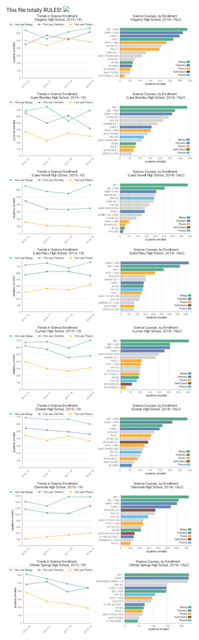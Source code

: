 This file totally RULES!
![](CROOMS_ACA.png)
![](../School_plots/SEMINOLE/HAGERTY.png)
![](../School_plots/SEMINOLE/LAKE_BRANT.png)
![](../School_plots/SEMINOLE/LAKE_HOWEL.png)
![](../School_plots/SEMINOLE/LAKE_MARY.png)
![](../School_plots/SEMINOLE/LYMAN.png)
![](../School_plots/SEMINOLE/OVIEDO.png)
![](../School_plots/SEMINOLE/SEMINOLE.png)
![](../School_plots/SEMINOLE/WINTER_SPR.png)
